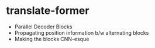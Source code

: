 # translate-former
* Parallel Decoder Blocks
* Propagating position information b/w alternating blocks
* Making the blocks CNN-esque